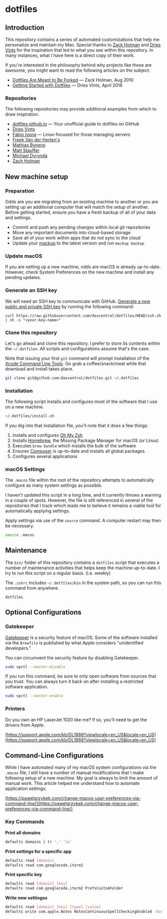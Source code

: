 # dotfiles

## Introduction

This repository contains a series of automated customizations that help me personalize and maintain my Mac. Special thanks to [Zack Holman](https://zachholman.com/) and [Dries Vints](https://driesvints.com/) for the inspiration that led to what you see within this repository. In many instances, what I have here is a direct copy of their work.

If you're interested in the philosophy behind why projects like these are awesome, you might want to read the following articles on the subject:

* [Dotfiles Are Meant to Be Forked](http://zachholman.com/2010/08/dotfiles-are-meant-to-be-forked/) — Zack Holman, Aug 2010
* [Getting Started with Dotfiles](https://driesvints.com/blog/getting-started-with-dotfiles/) — Dries Vints, April 2016

### Repositories

The following repositories may provide additional examples from which to draw inspiration.

* [dotfiles.github.io](https://dotfiles.github.io/) — Your unofficial guide to dotfiles on GitHub
* [Dries Vints](https://github.com/driesvints/dotfiles)
* [Fabio Ivona](https://github.com/fabio-ivona/.dotfiles) — Linux-focused for those managing servers
* [Freek Van der Herten's](https://github.com/freekmurze/dotfiles)
* [Mathias Bynens](https://github.com/mathiasbynens/dotfiles)
* [Matt Stauffer](github.com/mattstauffer/dotfiles/)
* [Michael Dyrynda](https://github.com/michaeldyrynda/dotfiles)
* [Zach Holman](https://github.com/holman/dotfiles)

## New machine setup

### Preparation

Odds are you are migrating from an existing machine to another or you are setting up an additional computer that will match the setup of another. Before getting started, ensure you have a fresh backup of all of your data and settings.

- Commit and push any pending changes within local git repositories
- Move any important documents into cloud-based storage
- Save all of your work within apps that do not sync to the cloud
- Update your [mackup](https://github.com/lra/mackup) to the latest version and run `mackup backup`

### Update macOS

If you are setting up a new machine, odds are macOS is already up-to-date. However, check System Preferences on the new machine and install any pending updates.

### Generate an SSH key

We will need an SSH key to communicate with GitHub. [Generate a new public and private SSH key](https://docs.github.com/en/github/authenticating-to-github/generating-a-new-ssh-key-and-adding-it-to-the-ssh-agent) by running the following command:

```shell
curl https://raw.githubusercontent.com/dascentral/dotfiles/HEAD/ssh.sh | sh -s "<your-key-name>"
```

### Clone this repository

Let's go ahead and clone this repository. I prefer to store its contents within the `~/.dotfiles`. All scripts and configurations assume that's the case.

Note that issuing your first `git` command will prompt installation of the [Xcode Command Line Tools](https://mac.install.guide/commandlinetools/index.html). Go grab a coffee/snack/meal while that download and install takes place.

```bash
git clone git@github.com:dascentral/dotfiles.git ~/.dotfiles
```

### Installation

The following script installs and configures most of the software that I use on a new machine.

```bash
~/.dotfiles/install.sh
```

If you dig into that installation file, you'll note that it does a few things:

1. Installs and configures [Oh My Zsh](https://ohmyz.sh/)
2. Installs [Homebrew](https://brew.sh/), the Missing Package Manager for macOS (or Linux)
3. Executes `brew bundle` which installs the bulk of the software
4. Ensures [Composer](https://getcomposer.org/) is up-to-date and installs all global packages
5. Configures several applications

### macOS Settings

The `.macos` file within the root of the repository attempts to automatically configure as many system settings as possible.

I haven't updated this script in a long time, and it currently throws a warning in a couple of spots. However, the file is still referenced in several of the repositories that I track which leads me to believe it remains a viable tool for automatically applying settings.

Apply settings via use of the `source` command. A computer restart may then be necessary.

```bash
source .macos
```

## Maintenance

The `bin/` folder of this repository contains a `dotfiles` script that executes a number of maintenance activities that helps keep the machine up-to-date. I try to run this script on a regular basis. (i.e. weekly)

The `.zshrc` includes `~/.dotfiles/bin` in the system path, so you can run this command from anywhere.

```shell
dotfiles
```

## Optional Configurations

### Gatekeeper

[Gatekeeper](https://en.wikipedia.org/wiki/Gatekeeper_(macOS)) is a security feature of macOS. Some of the software installed via the `Brewfile` is published by what Apple considers "unidentified developers."

You can circumvent the security feature by disabling Gatekeeper.

```bash
sudo spctl --master-disable
```

If you run this command, be sure to only open software from sources that you trust. You can always turn it back on after installing a restricted software application.

```bash
sudo spctl --master-enable
```

### Printers

Do you own an HP LaserJet 1020 like me? If so, you'll need to get the drivers from Apple.

[https://support.apple.com/kb/DL1888?viewlocale=en_US&locale=en_US](https://support.apple.com/kb/DL1888?viewlocale=en_US&locale=en_US)

## Command-Line Configurations

While I have automated many of my macOS system configurations via the `.macos` file, I still have a number of manual modifications that I make following setup of a new machine. My goal is always to limit the amount of manual work. This article helped me understand how to automate application settings:

[https://pawelgrzybek.com/change-macos-user-preferences-via-command-line/](https://pawelgrzybek.com/change-macos-user-preferences-via-command-line/)

### Key Commands

**Print all domains**

```bash
defaults domains | tr ',' '\n'
```

**Print settings for a specific app**

```bash
defaults read [domain]
defaults read com.googlecode.iterm2
```

**Print specific key**

```bash
defaults read [domain] [key]
defaults read com.googlecode.iterm2 PrefsCustomFolder
```

**Write new settingss**

```bash
defaults read [domain] [key] [type] [value]
defaults write com.apple.Notes NotesContinuousSpellCheckingEnabled -bool true
```
